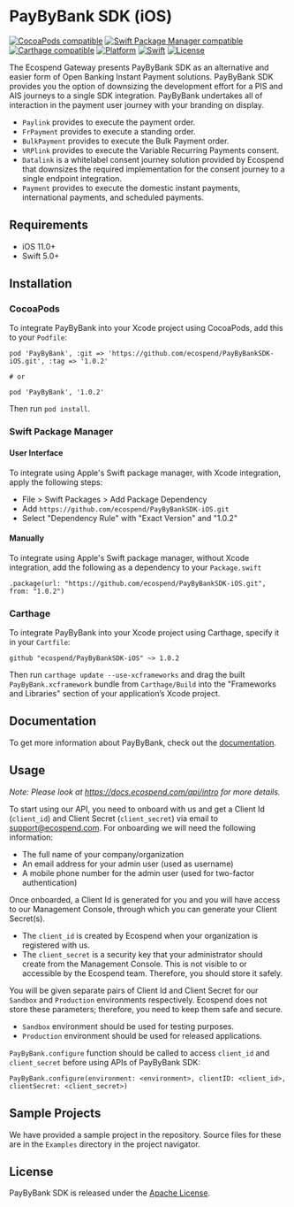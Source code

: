 # PayByBank SDK (iOS)

[![CocoaPods compatible](https://img.shields.io/cocoapods/v/PayByBank.svg)](https://cocoapods.org/pods/PaybyBank)
[![Swift Package Manager compatible](https://img.shields.io/badge/Swift%20Package%20Manager-compatible-brightgreen.svg)](https://github.com/apple/swift-package-manager)
[![Carthage compatible](https://img.shields.io/badge/Carthage-compatible-4BC51D.svg?style=flat)](https://github.com/Carthage/Carthage)
[![Platform](https://img.shields.io/cocoapods/p/ios)](https://img.shields.io/cocoapods/p/ios)
[![Swift](https://img.shields.io/badge/Swift-5-orange?style=flat)](https://img.shields.io/badge/Swift-5-orange?style=flat)
[![License](https://img.shields.io/badge/License-Apache_2.0-blue.svg)](https://www.apache.org/licenses/LICENSE-2.0)

The Ecospend Gateway presents PayByBank SDK as an alternative and easier form of Open Banking Instant Payment solutions. PayByBank SDK provides you the option of downsizing the development effort for a PIS and AIS journeys to a single SDK integration. PayByBank undertakes all of interaction in the payment user journey with your branding on display.

- `Paylink` provides to execute the payment order.
- `FrPayment` provides to execute a standing order.
- `BulkPayment` provides to execute the Bulk Payment order.
- `VRPlink` provides to execute the Variable Recurring Payments consent.
- `Datalink` is a whitelabel consent journey solution provided by Ecospend that downsizes the required implementation for the consent journey to a single endpoint integration.
- `Payment` provides to execute the domestic instant payments, international payments, and scheduled payments.

## Requirements

- iOS 11.0+
- Swift 5.0+

## Installation

### CocoaPods

To integrate PayByBank into your Xcode project using CocoaPods, add this to your `Podfile`:

```
pod 'PayByBank', :git => 'https://github.com/ecospend/PayByBankSDK-iOS.git', :tag => '1.0.2'

# or

pod 'PayByBank', '1.0.2'
```

Then run `pod install`.

### Swift Package Manager

#### User Interface

To integrate using Apple's Swift package manager, with Xcode integration, apply the following steps:

- File > Swift Packages > Add Package Dependency
- Add `https://github.com/ecospend/PayByBankSDK-iOS.git`
- Select "Dependency Rule" with "Exact Version" and "1.0.2"

#### Manually

To integrate using Apple's Swift package manager, without Xcode integration, add the following as a dependency to your `Package.swift`

```
.package(url: "https://github.com/ecospend/PayByBankSDK-iOS.git", from: "1.0.2")
```

### Carthage

To integrate PayByBank into your Xcode project using Carthage, specify it in your `Cartfile`:

```
github "ecospend/PayByBankSDK-iOS" ~> 1.0.2
```

Then run `carthage update --use-xcframeworks` and drag the built `PayByBank.xcframework` bundle from `Carthage/Build` into the "Frameworks and Libraries" section of your application’s Xcode project.

## Documentation

To get more information about PayByBank, check out the [documentation](https://ecospend.github.io/PayByBankSDK-iOS).

## Usage

*Note: Please look at <https://docs.ecospend.com/api/intro> for more details.*

To start using our API, you need to onboard with us and get a Client Id (`client_id`) and Client Secret (`client_secret`) via email to <support@ecospend.com>. For onboarding we will need the following information:

- The full name of your company/organization
- An email address for your admin user (used as username)
- A mobile phone number for the admin user (used for two-factor authentication)

Once onboarded, a Client Id is generated for you and you will have access to our Management Console, through which you can generate your Client Secret(s).

- The `client_id` is created by Ecospend when your organization is registered with us.
- The `client_secret` is a security key that your administrator should create from the Management Console. This is not visible to or accessible  by the Ecospend team. Therefore, you should store it safely.

You will be given separate pairs of Client Id and Client Secret for our `Sandbox` and `Production` environments respectively. Ecospend does not store these parameters; therefore, you need to keep them safe and secure.

- `Sandbox` environment should be used for testing purposes.
- `Production` environment should be used for released applications.

`PayByBank.configure` function should be called to access `client_id` and `client_secret` before using APIs of PayByBank SDK:
```
PayByBank.configure(environment: <environment>, clientID: <client_id>, clientSecret: <client_secret>)
```

## Sample Projects

We have provided a sample project in the repository. Source files for these are in the `Examples` directory in the project navigator.

## License

PayByBank SDK is released under the [Apache License](LICENSE).